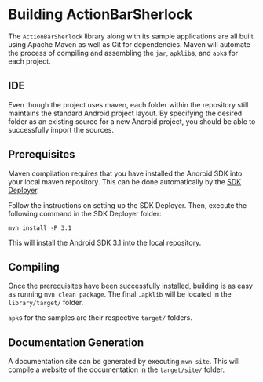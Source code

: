 Building ActionBarSherlock
==========================

The `ActionBarSherlock` library along with its sample applications are all built
using Apache Maven as well as Git for dependencies. Maven will automate the
process of compiling and assembling the `jar`, `apklib`s, and `apk`s for each
project.


IDE
---

Even though the project uses maven, each folder within the repository still
maintains the standard Android project layout. By specifying the desired folder
as an existing source for a new Android project, you should be able to
successfully import the sources.


Prerequisites
-------------

Maven compilation requires that you have installed the Android SDK into your
local maven repository. This can be done automatically by the [SDK Deployer][1].

Follow the instructions on setting up the SDK Deployer. Then, execute the
following command in the SDK Deployer folder:

    mvn install -P 3.1

This will install the Android SDK 3.1 into the local repository.


Compiling
---------

Once the prerequisites have been successfully installed, building is as easy
as running `mvn clean package`. The final `.apklib` will be located in the
`library/target/` folder.

`apk`s for the samples are their respective `target/` folders.


Documentation Generation
------------------------

A documentation site can be generated by executing `mvn site`. This will
compile a website of the documentation in the `target/site/` folder.




 [1]: https://github.com/mosabua/maven-android-sdk-deployer
